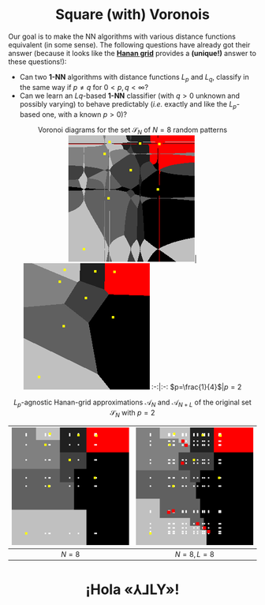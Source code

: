 # <center>Square (with) Voronois</center>

Our goal is to make the NN algorithms with various distance functions equivalent (in some sense).
The following questions have already got their answer 
(because it looks like the **[Hanan grid](https://en.wikipedia.org/wiki/Hanan_grid)** provides a **(unique!)** answer to these questions!):
- Can two **1-NN** algorithms with distance functions $L_p$ and $L_q$, classify in the same way if $p\neq q$ for $0 < p,q < \infty$? 
- Can we learn an $Lq$-based **1-NN** classifier (with $q>0$ unknown and possibly varying) to behave predictably (*i.e.* exactly and like the $L_p$-based one, with a known $p>0$)?

<center>

Voronoi diagrams for the set $\mathcal{S}_{N}$ of $N = 8$ random patterns
![Lp, p = .25](./samples/0.25.png)|![Lp, p = 2](./samples/2.png)
:-:|:-: 
$p=\frac{1}{4}$|$p = 2$

$L_p$-agnostic Hanan-grid approximations $\mathcal{A}_{N}$ and $\mathcal{A}_{N+L}$ of the original set $\mathcal{S}_N$ with $p = 2$


![Lq-agnostic](./samples/2A.png)|![Lq-agnostic&improved](./samples/2AI.png)
|:---:|:---:|
|$N = 8$|$N = 8, L = 8$|

</center>

# <center>¡Hola «⅄⅃LY»!</center>
<!--- ![⅄⅃LY](./samples/⅄⅃LY.png) --->

